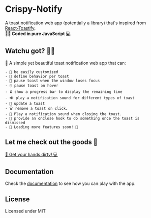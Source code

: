 # Crispy-Notify

A toast notification web app (potentially a library) that's inspired from [React-Toastify](https://github.com/fkhadra/react-toastify). 
<br>
**👨‍💻 Coded in pure JavaScript 💻**.

## Watchu got? 🧐🤔

🚀 A simple yet beautiful toast notification web app that can:

    - 🎨 be easily customized
    - 🎯 define behavior per toast
    - 👀 pause toast when the window loses focus
    - 🖱️ pause toast on hover
    - ⏳ show a progress bar to display the remaining time
    - 🔊 play a notification sound for different types of toast
    - 🔄 update a toast
    - 🗑️ remove a toast on click.
    - 🔔 Play a notification sound when closing the toast.
    - 🎣 provide an onClose hook to do something once the toast is dismissed
    - 🚀 Loading more features soon! 🚧

## Let me check out the goods 👀

[💪 Get your hands dirty! 💻](https://google.com)

## Documentation

Check the [documentation](https://google.com) to see how you can play with the app.

## License

Licensed under MIT
